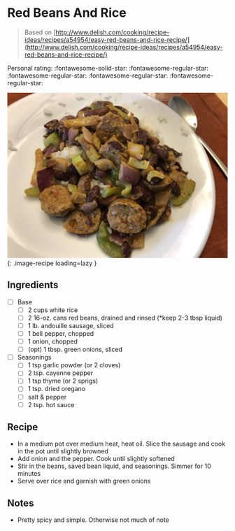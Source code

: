 <!-- Do not modify sections with "AUTO-*". They are updated by make.py -->

# Red Beans And Rice

> Based on [http://www.delish.com/cooking/recipe-ideas/recipes/a54954/easy-red-beans-and-rice-recipe/](http://www.delish.com/cooking/recipe-ideas/recipes/a54954/easy-red-beans-and-rice-recipe/)

<!-- rating=1; (User can specify rating on scale of 1-5) -->
<!-- AUTO-UserRating -->
Personal rating: :fontawesome-solid-star: :fontawesome-regular-star: :fontawesome-regular-star: :fontawesome-regular-star: :fontawesome-regular-star:
<!-- /AUTO-UserRating -->

<!-- AUTO-Image -->
![red_beans_and_rice.jpeg](./red_beans_and_rice.jpeg){: .image-recipe loading=lazy }
<!-- /AUTO-Image -->

## Ingredients

* [ ] Base
    * [ ] 2 cups white rice
    * [ ] 2 16-oz. cans red beans, drained and rinsed (*keep 2-3 tbsp liquid)
    * [ ] 1 lb. andouille sausage, sliced
    * [ ] 1 bell pepper, chopped
    * [ ] 1 onion, chopped
    * [ ] (opt) 1 tbsp. green onions, sliced
* [ ] Seasonings
    * [ ] 1 tsp garlic powder (or 2 cloves)
    * [ ] 2 tsp. cayenne pepper
    * [ ] 1 tsp thyme (or 2 sprigs)
    * [ ] 1 tsp. dried oregano
    * [ ] salt & pepper
    * [ ] 2 tsp. hot sauce

## Recipe

* In a medium pot over medium heat, heat oil. Slice the sausage and cook in the pot until slightly browned
* Add onion and the pepper. Cook until slightly softened
* Stir in the beans, saved bean liquid, and seasonings. Simmer for 10 minutes
* Serve over rice and garnish with green onions

## Notes

* Pretty spicy and simple. Otherwise not much of note
